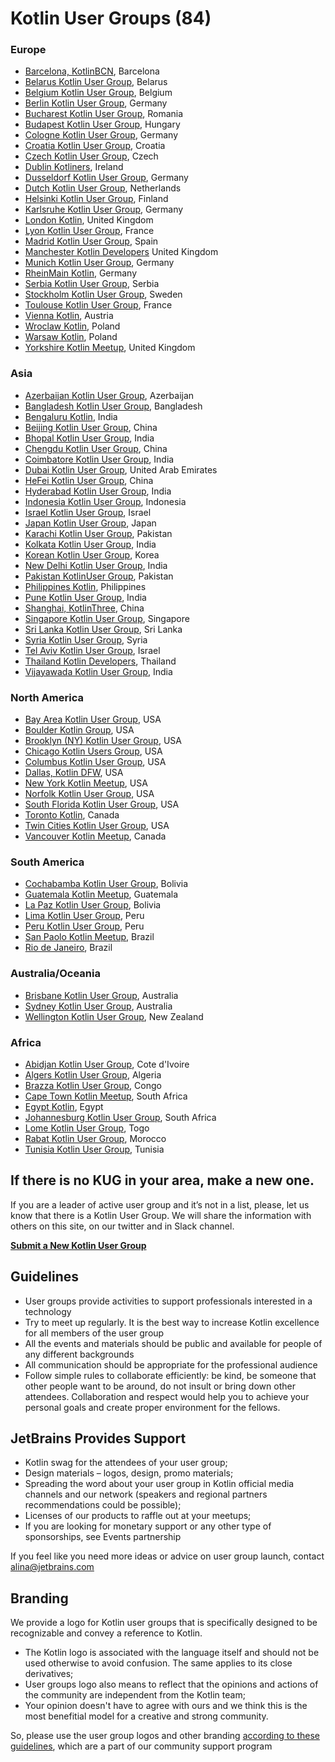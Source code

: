 ---
---

# Kotlin User Groups (84)

<div class="g-grid">
<div class="g-6" markdown="1">

### Europe

 * [Barcelona, KotlinBCN](https://www.meetup.com/kotlinbcn/), Barcelona
 * [Belarus Kotlin User Group](https://bkug.by/), Belarus 
 * [Belgium Kotlin User Group](https://www.kotlin.be/), Belgium
 * [Berlin Kotlin User Group](https://www.meetup.com/kotlin-berlin/), Germany
 * [Bucharest Kotlin User Group](https://www.meetup.com/kug-bucharest/), Romania
 * [Budapest Kotlin User Group](https://www.facebook.com/groups/KotlinBudapest/), Hungary
 * [Cologne Kotlin User Group](https://www.meetup.com/Kotlin-User-Group-Cologne/?from=ref), Germany
 * [Croatia Kotlin User Group](https://www.meetup.com/Croatia-Kotlin-User-Group-Meetup/), Croatia
 * [Czech Kotlin User Group](http://www.kotliners.cz), Czech
 * [Dublin Kotliners](https://www.meetup.com/Dublin-Kotliners/), Ireland
 * [Dusseldorf Kotlin User Group](https://www.meetup.com/Dusseldorf-Kotlin-Meetup/), Germany
 * [Dutch Kotlin User Group](http://kotlin.nl/), Netherlands
 * [Helsinki Kotlin User Group](https://www.meetup.com/Kotlin-User-Group-Helsinki/?from=ref), Finland
 * [Karlsruhe Kotlin User Group](https://www.meetup.com/Karlsruhe-Software-Development-Meetup/), Germany
 * [London Kotlin](http://www.meetup.com/kotlin-london/), United Kingdom
 * [Lyon Kotlin User Group](http://www.meetup.com/Lyon-Kotlin-User-Group/), France
 * [Madrid Kotlin User Group](https://www.meetup.com/KotlinMAD/), Spain
 * [Manchester Kotlin Developers](http://www.meetup.com/Kotlin-Manchester/) United Kingdom
 * [Munich Kotlin User Group](https://www.meetup.com/Kotlin-User-Group-Munich/), Germany
 * [RheinMain Kotlin](http://kotlin.rocks), Germany
 * [Serbia Kotlin User Group](https://www.meetup.com/Serbia-Kotlin-User-Group/), Serbia
 * [Stockholm Kotlin User Group](https://www.meetup.com/Sweden-Kotlin-User-Group/), Sweden
 * [Toulouse Kotlin User Group](https://www.meetup.com/fr-FR/Toulouse-Kotlin-User-Group/), France
 * [Vienna Kotlin](https://www.meetup.com/Kotlin-Vienna/), Austria
 * [Wroclaw Kotlin](https://www.meetup.com/pl-PL/Kotlin-Wroclaw), Poland
 * [Warsaw Kotlin](https://www.meetup.com/Kotlin-Warsaw/), Poland
 * [Yorkshire Kotlin Meetup](http://www.meetup.com/Kotlin-Yorkshire-Meetup-Group/), United Kingdom

 
### Asia
  
 * [Azerbaijan Kotlin User Group](https://www.facebook.com/groups/395337754167951/), Azerbaijan
 * [Bangladesh Kotlin User Group](https://www.facebook.com/KotlinBangladesh/), Bangladesh
 * [Bengaluru Kotlin](https://www.facebook.com/KotlinBengaluru/), India
 * [Beijing Kotlin User Group](http://www.kotliner.cn/), China
 * [Bhopal Kotlin User Group](https://www.facebook.com/kotlinbpl/), India
 * [Chengdu Kotlin User Group](https://www.kotliner.cn/chengdu/), China
 * [Coimbatore Kotlin User Group](https://facebook.com/kotlincbe/), India
 * [Dubai Kotlin User Group](https://www.facebook.com/kotlindubai/), United Arab Emirates
 * [HeFei Kotlin User Group](http://weibo.com/kotlinhfug), China
 * [Hyderabad Kotlin User Group](https://www.facebook.com/KotlinHyd/), India
 * [Indonesia Kotlin User Group](https://www.facebook.com/groups/395469687469099/), Indonesia
 * [Israel Kotlin User Group](https://www.facebook.com/groups/107080706530829/), Israel
 * [Japan Kotlin User Group](https://kotlin.connpass.com/), Japan
 * [Karachi Kotlin User Group](https://www.facebook.com/kotlinkarachi/), Pakistan
 * [Kolkata Kotlin User Group](https://www.facebook.com/KotlinKolkata/), India
 * [Korean Kotlin User Group](http://kotlin.kr/), Korea
 * [New Delhi Kotlin User Group](https://www.facebook.com/kotlinNewDelhi/), India
 * [Pakistan KotlinUser Group](https://www.facebook.com/groups/565405337181251/), Pakistan
 * [Philippines Kotlin](https://www.facebook.com/groups/642901202586581/), Philippines
 * [Pune Kotlin User Group](https://www.facebook.com/groups/punekotlin), India
 * [Shanghai, KotlinThree](http://kotlinthree.github.io/), China
 * [Singapore Kotlin User Group](https://www.meetup.com/Singapore-Kotlin-User-group/), Singapore
 * [Sri Lanka Kotlin User Group](https://www.facebook.com/KotlinSrilanka/), Sri Lanka
 * [Syria Kotlin User Group](https://www.facebook.com/KotlinSyria/), Syria
 * [Tel Aviv Kotlin User Group](https://www.meetup.com/KotlinTLV/), Israel
 * [Thailand Kotlin Developers](https://www.facebook.com/groups/872547279487598/), Thailand
 * [Vijayawada Kotlin User Group](https://www.facebook.com/KotlinVijayawada/), India

</div>

<div class="g-6" markdown="1">

### North America

* [Bay Area Kotlin User Group](http://www.meetup.com/Bay-Area-Kotlin-User-Group/), USA
* [Boulder Kotlin Group](http://www.meetup.com/Kotlin-Group-Boulder/), USA
* [Brooklyn (NY) Kotlin User Group](https://www.meetup.com/Brooklyn-Kotlin/), USA
* [Chicago Kotlin Users Group](http://www.meetup.com/Chicago-Kotlin/), USA
* [Columbus Kotlin User Group](https://www.meetup.com/Columbus-Kotlin-User-Group/), USA
* [Dallas, Kotlin DFW](https://www.meetup.com/Kotlin-DFW/), USA
* [New York Kotlin Meetup](http://www.meetup.com/New-York-Kotlin-Meetup/), USA
* [Norfolk Kotlin User Group](mailto:robert.chrzanowski@gmail.com), USA
* [South Florida Kotlin User Group](https://www.meetup.com/Kotlin-South-Florida-Users-Group/), USA
* [Toronto Kotlin](https://www.meetup.com/Kotlin-Toronto/events/235740293/), Canada
* [Twin Cities Kotlin User Group](https://www.meetup.com/Twin-Cities-Kotlin-User-Group/), USA
* [Vancouver Kotlin Meetup](https://www.meetup.com/VancouverKotlin/), Canada

### South America

* [Cochabamba Kotlin User Group](https://www.facebook.com/kotlincocha/), Bolivia
* [Guatemala Kotlin Meetup](https://www.meetup.com/Guatemala-Kotlin-Meetup/), Guatemala
* [La Paz Kotlin User Group](https://www.facebook.com/KotlinLaPaz/), Bolivia
* [Lima Kotlin User Group](https://www.facebook.com/groups/limakotlin/), Peru
* [Peru Kotlin User Group](https://www.facebook.com/groups/1540580306247047/), Peru
* [San Paolo Kotlin Meetup](https://www.meetup.com/kotlin-meetup-sp/), Brazil 
* [Rio de Janeiro](https://www.meetup.com/Kotlin-Rio/), Brazil

### Australia/Oceania

* [Brisbane Kotlin User Group](https://www.meetup.com/Brisbane-Kotlin-User-Group/), Australia
* [Sydney Kotlin User Group](https://sydkotlin.space/), Australia
* [Wellington Kotlin User Group](https://www.meetup.com/Wellington-kt/), New Zealand

### Africa

* [Abidjan Kotlin User Group](https://www.facebook.com/groups/778398068995641/), Cote d'Ivoire
* [Algers Kotlin User Group](https://www.meetup.com/Algeria-Kotlin-User-Group/members/228091746/?op=&memberId=228091746), Algeria
* [Brazza Kotlin User Group](https://www.facebook.com/groups/KotlinBrazza/), Congo
* [Cape Town Kotlin Meetup](https://www.meetup.com/Cape-Town-Kotlin-Meetup/), South Africa
* [Egypt Kotlin](https://www.facebook.com/kotlinegypt/), Egypt
* [Johannesburg Kotlin User Group](https://www.meetup.com/Kotlin-Software-Development-Meetup/), South Africa
* [Lome Kotlin User Group](https://www.facebook.com/groups/1825278611119862/), Togo
* [Rabat Kotlin User Group](https://www.meetup.com/Rabat-Kotlin-User-Group/), Morocco
* [Tunisia Kotlin User Group](https://www.facebook.com/groups/1501353116571104), Tunisia

</div>
</div>


## If there is no KUG in your area, make a new one.

If you are a leader of active user group and it’s not in a list, please, let us know that there is a Kotlin User Group. We will share the information with others on this site, on our twitter and in Slack channel. 

**[Submit a New Kotlin User Group](https://docs.google.com/forms/d/e/1FAIpQLSdkLbD_SPbXZDVW2nQPgUiLCW4HOSXysOVK1jPLcShPfyhkNA/viewform)**

## Guidelines
* User groups provide activities to support professionals interested in a technology
* Try to meet up regularly. It is the best way to increase Kotlin excellence for all members of the user group
* All the events and materials should be public and available for people of any different backgrounds
* All communication should be appropriate for the professional audience
* Follow simple rules to collaborate efficiently: be kind, be someone that other people want to be around, do not insult or bring down other attendees. Collaboration and respect would help you to achieve your personal goals and create proper environment for the fellows. 

## JetBrains Provides Support
* Kotlin swag for the attendees of your user group;
* Design materials – logos, design, promo materials; 
* Spreading the word about your user group in Kotlin official media channels and our network (speakers and regional partners recommendations could be possible);
* Licenses of our products to raffle out at your meetups;
* If you are looking for monetary support or any other type of sponsorships, see Events partnership


If you feel like you need more ideas or advice on user group launch, contact [alina@jetbrains.com](mailto:alina@jetbrains.com)

## Branding
We provide a logo for Kotlin user groups that is specifically designed to be recognizable and convey a reference to Kotlin. 

- The  Kotlin logo is associated with the language itself and should not be used otherwise to avoid confusion. The same applies to its close derivatives;
- User groups logo also means to reflect that the opinions and actions of the community are independent from the Kotlin team;
- Your opinion doesn't have to agree with ours and we think this is the most benefitial model for a creative and strong community.

So, please use the user group logos and other branding [according to these guidelines](https://blog.jetbrains.com/kotlin/2017/05/new-style-for-user-groups/), which are a part of our community support program

